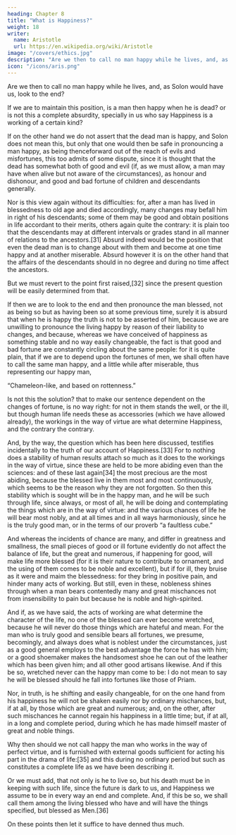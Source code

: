 ```yaml
---
heading: Chapter 8
title: "What is Happiness?"
weight: 18
writer:
  name: Aristotle
  url: https://en.wikipedia.org/wiki/Aristotle
image: "/covers/ethics.jpg"
description: "Are we then to call no man happy while he lives, and, as Solon would have us, look to the end?"
icon: "/icons/aris.png"
---
```



Are we then to call no man happy while he lives, and, as Solon would have us, look to the end? 

If we are to maintain this position, is a man then happy when he is dead? or is not this a complete absurdity, specially in us who say Happiness is a working of a certain kind?

If on the other hand we do not assert that the dead man is happy, and Solon does not mean this, but only that one would then be safe in pronouncing a man happy, as being thenceforward out of the reach of evils and misfortunes, this too admits of some dispute, since it is thought that the dead has somewhat both of good and evil (if, as we must allow, a man may have when alive but not aware of the circumstances), as honour and dishonour, and good and bad fortune of children and descendants generally.

Nor is this view again without its difficulties: for, after a man has lived in blessedness to old age and died accordingly, many changes may befall him in right of his descendants; some of them may be good and obtain positions in life accordant to their merits, others again quite the contrary: it is plain too that the descendants may at different intervals or grades stand in all manner of relations to the ancestors.[31] Absurd indeed would be the position that even the dead man is to change about with them and become at one time happy and at another miserable. Absurd however it is on the other hand that the affairs of the descendants should in no degree and during no time affect the ancestors.

But we must revert to the point first raised,[32] since the present question will be easily determined from that.

If then we are to look to the end and then pronounce the man blessed, not as being so but as having been so at some previous time, surely it is absurd that when he is happy the truth is not to be asserted of him, because we are unwilling to pronounce the living happy by reason of their liability to changes, and because, whereas we have conceived of happiness as something stable and no way easily changeable, the fact is that good and bad fortune are constantly circling about the same people: for it is quite plain, that if we are to depend upon the fortunes of men, we shall often have to call the same man happy, and a little while after miserable, thus representing our happy man,

“Chameleon-like, and based on rottenness.”

Is not this the solution? that to make our sentence dependent on the changes of fortune, is no way right: for not in them stands the well, or the ill, but though human life needs these as accessories (which we have allowed already), the workings in the way of virtue are what determine Happiness, and the contrary the contrary.

And, by the way, the question which has been here discussed, testifies incidentally to the truth of our account of Happiness.[33] For to nothing does a stability of human results attach so much as it does to the workings in the way of virtue, since these are held to be more abiding even than the sciences: and of these last again[34] the most precious are the most abiding, because the blessed live in them most and most continuously, which seems to be the reason why they are not forgotten. So then this stability which is sought will be in the happy man, and he will be such through life, since always, or most of all, he will be doing and contemplating the things which are in the way of virtue: and the various chances of life he will bear most nobly, and at all times and in all ways harmoniously, since he is the truly good man, or in the terms of our proverb “a faultless cube.”

And whereas the incidents of chance are many, and differ in greatness and smallness, the small pieces of good or ill fortune evidently do not affect the balance of life, but the great and numerous, if happening for good, will make life more blessed (for it is their nature to contribute to ornament, and the using of them comes to be noble and excellent), but if for ill, they bruise as it were and maim the blessedness: for they bring in positive pain, and hinder many acts of working. But still, even in these, nobleness shines through when a man bears contentedly many and great mischances not from insensibility to pain but because he is noble and high-spirited.

And if, as we have said, the acts of working are what determine the character of the life, no one of the blessed can ever become wretched, because he will never do those things which are hateful and mean. For the man who is truly good and sensible bears all fortunes, we presume, becomingly, and always does what is noblest under the circumstances, just as a good general employs to the best advantage the force he has with him; or a good shoemaker makes the handsomest shoe he can out of the leather which has been given him; and all other good artisans likewise. And if this be so, wretched never can the happy man come to be: I do not mean to say he will be blessed should he fall into fortunes like those of Priam.

Nor, in truth, is he shifting and easily changeable, for on the one hand from his happiness he will not be shaken easily nor by ordinary mischances, but, if at all, by those which are great and numerous; and, on the other, after such mischances he cannot regain his happiness in a little time; but, if at all, in a long and complete period, during which he has made himself master of great and noble things.

Why then should we not call happy the man who works in the way of perfect virtue, and is furnished with external goods sufficient for acting his part in the drama of life:[35] and this during no ordinary period but such as constitutes a complete life as we have been describing it.

Or we must add, that not only is he to live so, but his death must be in keeping with such life, since the future is dark to us, and Happiness we assume to be in every way an end and complete. And, if this be so, we shall call them among the living blessed who have and will have the things specified, but blessed as Men.[36]

On these points then let it suffice to have denned thus much.


